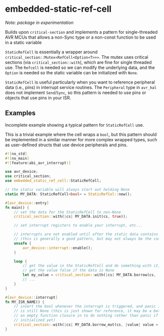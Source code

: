 # embedded-static-ref-cell

_Note: package in experimentation_

Builds upon `critical-section` and implements a pattern for single-threaded AVR MCUs that allows a non-Sync type or a
non-const function to be used in a static variable

`StaticRefCell` is essentially a wrapper around `critical_section::Mutex<RefCell<Option<T>>>`. The mutex uses critical
sections (via `critical_section::with`), which are fine for single threaded use. The `Refcell` is needed so we can modify
the underlying data, and the `Option` is needed so the static variable can be initialized with `None`.

`StaticRefCell` is useful particularly when you want to reference peripheral data (i.e., pins) in interrupt service
routines. The `Peripheral` type in `avr_hal` does not implement `Send`/`Sync`, so this pattern is needed to use pins
or objects that use pins in your ISR.

## Examples

Incomplete example showing a typical pattern for `StaticRefCell` use.

This is a trivial example where the cell wraps a `bool`, but this pattern should be implemented in a similar manner for
more complex wrapped types, such as user-defined structs that use device peripherals and pins.

```rust
#![no_std]
#![no_main]
#![feature(abi_avr_interrupt)]

use avr_device;
use critical_section;
use embedded_static_ref_cell::StaticRefCell;

// the static variable will always start out holding None
static MY_DATA: StaticRefCell<bool> = StaticRefCel::new();

#[avr_device::entry]
fn main() {
    // set the data for the StaticRefCell to non-None
    critical_section::with(|cs| MY_DATA.init(cs, true));

    // set interrupt registers to enable your interrupt, etc...

    // interrupts are not enabled until after the static data contains a value
    // (this is generally a good pattern, but may not always be the case)
    unsafe {
        avr_device::interrupt::enable();
    }

    loop {
        // get the value in the StaticRefCell and do something with it, or
        // get the value false if the data is None
        let my_value = critical_section::with(|cs| MY_DATA.borrow(cs, |value| value, || false));
        // ...
    }
}

#[avr_device::interrupt]
fn MY_ISR_NAME() {
    // invert the bool whenever the interrupt is triggered, and panic if the data
    // is still None (this is just shown for reference, it may be a better idea to pass
    // an empty function closure in to do nothing rather than panic if the cell isn't
    // initialized yet)
    critical_section::with(|cs| MY_DATA.borrow_mut(cs, |value| value = !value, panic!())); // TODO: check here
}
```
